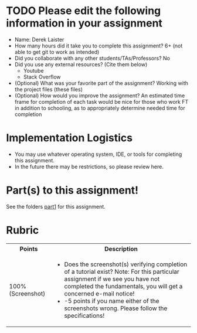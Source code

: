 # TODO Please edit the following information in your assignment

- Name: Derek Laister
- How many hours did it take you to complete this assignment? 6+ (not able to get git to work as intended)
- Did you collaborate with any other students/TAs/Professors? No
- Did you use any external resources? (Cite them below)
  - Youtube
  - Stack Overflow
- (Optional) What was your favorite part of the assignment? Working with the project files (these files)
- (Optional) How would you improve the assignment? An estimated time frame for completion of each task would be nice for those who work FT in addition to schooling, as to appropriately determine needed time for completion 

# Implementation Logistics

- You may use whatever operating system, IDE, or tools for completing this assignment.
- In the future there may be restrictions, so please review here.

# Part(s) to this assignment!

See the folders [part1](./part1) for this assignment.

# Rubric
 
  <table>
  <tbody>
    <tr>
      <th>Points</th>
      <th align="center">Description</th>
    </tr>
    <tr>
      <td>100% (Screenshot)</td>
      <td align="left"><ul><li>Does the screenshot(s) verifying completion of a tutorial exist? Note: For this particular assignment if we see you have not completed the fundamentals, you will get a concerned e-mail notice!</li><li>-5 points if you name either of the screenshots wrong. Please follow the specifications!</li></ul></td>
    </tr>
  </tbody>
</table>
